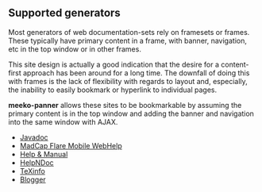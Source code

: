 Supported generators
--------------------

Most generators of web documentation-sets rely on framesets or frames. 
These typically have primary content in a frame, with banner, navigation, etc
in the top window or in other frames.

This site design is actually a good indication that the desire for
a content-first approach has been around for a long time.
The downfall of doing this with frames is the lack of flexibility
with regards to layout and, especially, the inability to easily bookmark or hyperlink to individual pages. 

**meeko-panner** allows these sites to be bookmarkable by assuming the
primary content is in the top window and adding the banner and navigation
into the same window with AJAX. 

- [Javadoc](javadoc/)
- [MadCap Flare Mobile WebHelp](flare8mobile/)
- [Help & Manual](helpandmanual/)
- [HelpNDoc](helpndoc/)
- [TeXinfo](texinfo/)
- [Blogger](blogger/)

